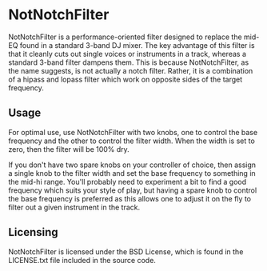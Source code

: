 NotNotchFilter
==============

NotNotchFilter is a performance-oriented filter designed to replace the mid-EQ
found in a standard 3-band DJ mixer. The key advantage of this filter is that
it cleanly cuts out single voices or instruments in a track, whereas a
standard 3-band filter dampens them. This is because NotNotchFilter, as the
name suggests, is not actually a notch filter. Rather, it is a combination of
a hipass and lopass filter which work on opposite sides of the target
frequency.

Usage
-----

For optimal use, use NotNotchFilter with two knobs, one to control the base
frequency and the other to control the filter width. When the width is set to
zero, then the filter will be 100% dry.

If you don't have two spare knobs on your controller of choice, then assign a
single knob to the filter width and set the base frequency to something in the
mid-hi range. You'll probably need to experiment a bit to find a good
frequency which suits your style of play, but having a spare knob to control
the base frequency is preferred as this allows one to adjust it on the fly to
filter out a given instrument in the track.

Licensing
---------

NotNotchFilter is licensed under the BSD License, which is found in the
LICENSE.txt file included in the source code.
